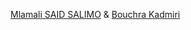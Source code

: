 [Mlamali SAID SALIMO](https://www.linkedin.com/in/mlamalisaidsalimo) & [Bouchra Kadmiri](https://www.linkedin.com/in/bouchra-kadmiri-67bb87159)
